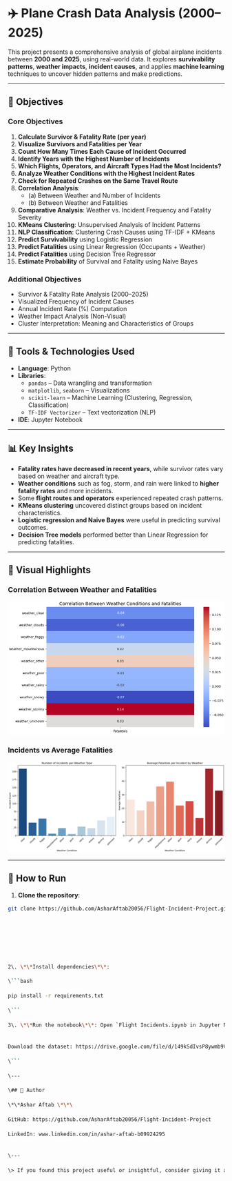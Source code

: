 ﻿# ✈️ Plane Crash Data Analysis (2000–2025)

This project presents a comprehensive analysis of global airplane incidents between **2000 and 2025**, using real-world data. It explores **survivability patterns**, **weather impacts**, **incident causes**, and applies **machine learning** techniques to uncover hidden patterns and make predictions.

---

## 🌟 Objectives

### Core Objectives

1. **Calculate Survivor & Fatality Rate (per year)**
2. **Visualize Survivors and Fatalities per Year**
3. **Count How Many Times Each Cause of Incident Occurred**
4. **Identify Years with the Highest Number of Incidents**
5. **Which Flights, Operators, and Aircraft Types Had the Most Incidents?**
6. **Analyze Weather Conditions with the Highest Incident Rates**
7. **Check for Repeated Crashes on the Same Travel Route**
8. **Correlation Analysis**:
   - (a) Between Weather and Number of Incidents
   - (b) Between Weather and Fatalities
9. **Comparative Analysis**: Weather vs. Incident Frequency and Fatality Severity
10. **KMeans Clustering**: Unsupervised Analysis of Incident Patterns
11. **NLP Classification**: Clustering Crash Causes using TF-IDF + KMeans
12. **Predict Survivability** using Logistic Regression
13. **Predict Fatalities** using Linear Regression (Occupants + Weather)
14. **Predict Fatalities** using Decision Tree Regressor
15. **Estimate Probability** of Survival and Fatality using Naive Bayes

### Additional Objectives

- Survivor & Fatality Rate Analysis (2000–2025)
- Visualized Frequency of Incident Causes
- Annual Incident Rate (%) Computation
- Weather Impact Analysis (Non-Visual)
- Cluster Interpretation: Meaning and Characteristics of Groups

---

## 🔧 Tools & Technologies Used

- **Language**: Python
- **Libraries**:
  - `pandas` – Data wrangling and transformation
  - `matplotlib`, `seaborn` – Visualizations
  - `scikit-learn` – Machine Learning (Clustering, Regression, Classification)
  - `TF-IDF Vectorizer` – Text vectorization (NLP)
- **IDE**: Jupyter Notebook

---

## 📊 Key Insights

- **Fatality rates have decreased in recent years**, while survivor rates vary based on weather and aircraft type.
- **Weather conditions** such as fog, storm, and rain were linked to **higher fatality rates** and more incidents.
- Some **flight routes and operators** experienced repeated crash patterns.
- **KMeans clustering** uncovered distinct groups based on incident characteristics.
- **Logistic regression and Naive Bayes** were useful in predicting survival outcomes.
- **Decision Tree models** performed better than Linear Regression for predicting fatalities.

---

## 📸 Visual Highlights

### Correlation Between Weather and Fatalities
![Correlation](Images/Correlation_between_weather_and_fatalities.PNG)

### Incidents vs Average Fatalities
![Incidents vs Fatalities](Images/Incidents_vs_Fatalities.PNG)

---

## 🚀 How to Run

1. **Clone the repository**:

```bash
git clone https://github.com/AsharAftab20056/Flight-Incident-Project.git







2\. \*\*Install dependencies\*\*:

\```bash

pip install -r requirements.txt

\```

3\. \*\*Run the notebook\*\*: Open `Flight Incidents.ipynb in Jupyter Notebook or JupyterLab and run all cells.
 

Download the dataset: https://drive.google.com/file/d/149kSdIvsP8ywmb9V9K516TWw4mB80eAj/view?usp=sharing

\```

\---

\## 👤 Author

\*\*Ashar Aftab \*\*\

GitHub: https://github.com/AsharAftab20056/Flight-Incident-Project

LinkedIn: www.linkedin.com/in/ashar-aftab-b09924295


\---

\> If you found this project useful or insightful, consider giving it a ⭐ on GitHub!



